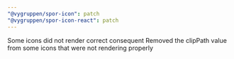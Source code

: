 ```yaml
---
"@vygruppen/spor-icon": patch
"@vygruppen/spor-icon-react": patch
---
```


Some icons did not render correct consequent Removed the clipPath value from some icons that were not rendering properly
